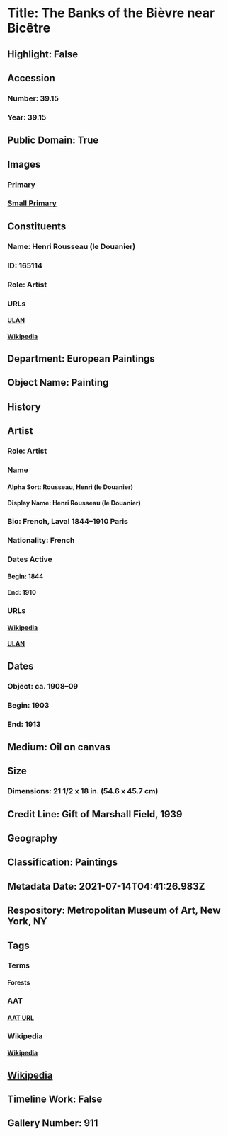 # Title: The Banks of the Bièvre near Bicêtre
## Highlight: False
## Accession
### Number: 39.15
### Year: 39.15
## Public Domain: True
## Images
### [Primary](https://images.metmuseum.org/CRDImages/ep/original/DT232877.jpg)
### [Small Primary](https://images.metmuseum.org/CRDImages/ep/web-large/DT232877.jpg)
## Constituents
### Name: Henri Rousseau (le Douanier)
### ID: 165114
### Role: Artist
### URLs
#### [ULAN](http://vocab.getty.edu/page/ulan/500115462)
#### [Wikipedia](https://www.wikidata.org/wiki/Q156386)
## Department: European Paintings
## Object Name: Painting
## History
## Artist
### Role: Artist
### Name
#### Alpha Sort: Rousseau, Henri (le Douanier)
#### Display Name: Henri Rousseau (le Douanier)
### Bio: French, Laval 1844–1910 Paris
### Nationality: French
### Dates Active
#### Begin: 1844
#### End: 1910
### URLs
#### [Wikipedia](https://www.wikidata.org/wiki/Q156386)
#### [ULAN](http://vocab.getty.edu/page/ulan/500115462)
## Dates
### Object: ca. 1908–09
### Begin: 1903
### End: 1913
## Medium: Oil on canvas
## Size
### Dimensions: 21 1/2 x 18 in. (54.6 x 45.7 cm)
## Credit Line: Gift of Marshall Field, 1939
## Geography
## Classification: Paintings
## Metadata Date: 2021-07-14T04:41:26.983Z
## Respository: Metropolitan Museum of Art, New York, NY
## Tags
### Terms
#### Forests
### AAT
#### [AAT URL](http://vocab.getty.edu/page/aat/300387598)
### Wikipedia
#### [Wikipedia]()
## [Wikipedia](https://www.wikidata.org/wiki/Q19912798)
## Timeline Work: False
## Gallery Number: 911